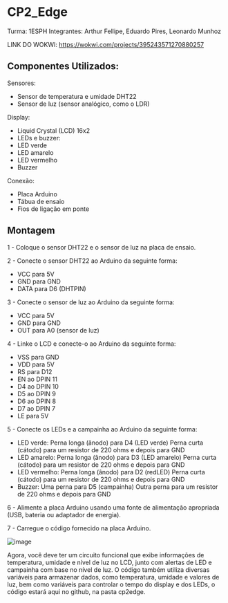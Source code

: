 # CP2_Edge
Turma: 1ESPH Integrantes: Arthur Fellipe, Eduardo Pires, Leonardo Munhoz

LINK DO WOKWI: https://wokwi.com/projects/395243571270880257

## Componentes Utilizados:

Sensores:

- Sensor de temperatura e umidade DHT22
- Sensor de luz (sensor analógico, como o LDR)

Display:
- Liquid Crystal (LCD) 16x2
- LEDs e buzzer:
- LED verde
- LED amarelo
- LED vermelho
- Buzzer

Conexão:
- Placa Arduino
- Tábua de ensaio
- Fios de ligação em ponte

## Montagem
1 - Coloque o sensor DHT22 e o sensor de luz na placa de ensaio.

2 - Conecte o sensor DHT22 ao Arduino da seguinte forma:
- VCC para 5V
- GND para GND
- DATA para D6 (DHTPIN)

3 - Conecte o sensor de luz ao Arduino da seguinte forma:
- VCC para 5V
- GND para GND
- OUT para A0 (sensor de luz)

4 - Linke o LCD e conecte-o ao Arduino da seguinte forma:
- VSS para GND
- VDD para 5V
- RS para D12
- EN ao DPIN 11
- D4 ao DPIN 10
- D5 ao DPIN 9
- D6 ao DPIN 8
- D7 ao DPIN 7
- LE para 5V

5 - Conecte os LEDs e a campainha ao Arduino da seguinte forma:
- LED verde:
Perna longa (ânodo) para D4 (LED verde)
Perna curta (cátodo) para um resistor de 220 ohms e depois para GND
- LED amarelo:
Perna longa (ânodo) para D3 (LED amarelo)
Perna curta (cátodo) para um resistor de 220 ohms e depois para GND
- LED vermelho:
Perna longa (ânodo) para D2 (redLED)
Perna curta (cátodo) para um resistor de 220 ohms e depois para GND
- Buzzer:
Uma perna para D5 (campainha)
Outra perna para um resistor de 220 ohms e depois para GND

6 - Alimente a placa Arduino usando uma fonte de alimentação apropriada (USB, bateria ou adaptador de energia).

7 - Carregue o código fornecido na placa Arduino.

![image](https://github.com/tultaa/CP2_Edge/assets/78042666/f53b9ec3-a25b-4f18-8981-1d2c9fefdd56)

  
Agora, você deve ter um circuito funcional que exibe informações de temperatura, umidade e nível de luz no LCD, junto com alertas de LED e campainha com base no nível de luz.
O código também utiliza diversas variáveis ​​para armazenar dados, como temperatura, umidade e valores de luz, bem como variáveis ​​para controlar o tempo do display e dos LEDs, o código estará aqui no github, na pasta cp2edge.
